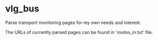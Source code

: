 # vlg_bus
Parse transport monitoring pages for my own needs and interest.


The URLs of currently parsed pages can be found in 'routes_in.txt' file.
